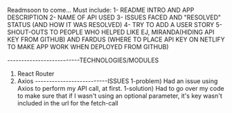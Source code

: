 Readmsoon to come... Must include:
1- README INTRO AND APP DESCRIPTION
2- NAME OF API USED
3- ISSUES FACED AND "RESOLVED" STATUS (AND HOW IT WAS RESOLVED)
4- TRY TO ADD A USER STORY
5- SHOUT-OUTS TO PEOPLE WHO HELPED LIKE EJ, MIRANDA(HIDING API KEY FROM GITHUB) AND FARDUS (WHERE TO PLACE API KEY ON NETLIFY TO MAKE APP WORK WHEN DEPLOYED FROM GITHUB)


--------------------------TECHNOLOGIES/MODULES
1) React Router
2) Axios
--------------------------ISSUES
1-problem) Had an issue using Axios to perform my API call, at first.
1-solution) Had to go over my code to make sure that if I wasn't using an optional parameter, it's key wasn't included in the url for the fetch-call